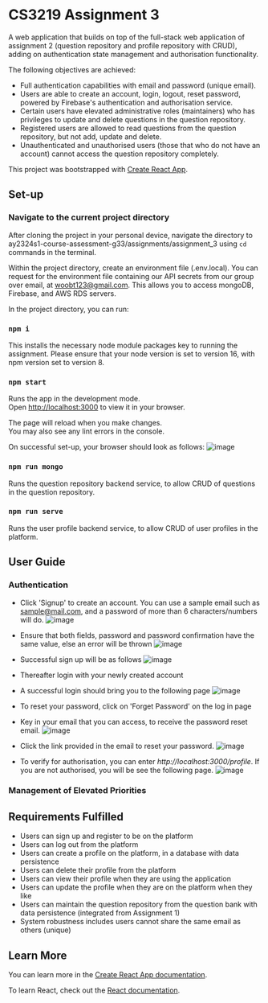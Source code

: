 # CS3219 Assignment 3

A web application that builds on top of the full-stack web application of assignment 2 (question repository and profile repository with CRUD), adding on authentication state management and authorisation functionality.

The following objectives are achieved:
- Full authentication capabilities with email and password (unique email).
- Users are able to create an account, login, logout, reset password, powered by Firebase's authentication and authorisation service.
- Certain users have elevated administrative roles (maintainers) who has privileges to update and delete questions in the question repository.
- Registered users are allowed to read questions from the question repository, but not add, update and delete.
- Unauthenticated and unauthorised users (those that who do not have an account) cannot access the question repository completely.

This project was bootstrapped with [Create React App](https://github.com/facebook/create-react-app).

## Set-up

### Navigate to the current project directory 

After cloning the project in your personal device, navigate the directory to ay2324s1-course-assessment-g33/assignments/assignment_3 using `cd` commands in the terminal.

Within the project directory, create an environment file (.env.local). You can request for the environment file containing our API secrets from our group over email, at woobt123@gmail.com.
This allows you to access mongoDB, Firebase, and AWS RDS servers.

In the project directory, you can run:

### `npm i`

This installs the necessary node module packages key to running the assignment.
Please ensure that your node version is set to version 16, with npm version set to version 8.

### `npm start`

Runs the app in the development mode.\
Open [http://localhost:3000](http://localhost:3000) to view it in your browser.

The page will reload when you make changes.\
You may also see any lint errors in the console.

On successful set-up, your browser should look as follows:
![image](https://github.com/Bobowoo2468/ay2324s1-course-assessment-g33/assets/62021897/43572438-c073-48fc-b34f-21d7db7be55c)


### `npm run mongo`

Runs the question repository backend service, to allow CRUD of questions in the question repository.

### `npm run serve`

Runs the user profile backend service, to allow CRUD of user profiles in the platform.

## User Guide

### Authentication

- Click 'Signup' to create an account. You can use a sample email such as sample@mail.com, and a password of more than 6 characters/numbers will do. 
![image](https://github.com/Bobowoo2468/ay2324s1-course-assessment-g33/assets/62021897/20d43de4-c58f-4846-acb5-fb89ef88ee6a)

- Ensure that both fields, password and password confirmation have the same value, else an error will be thrown
![image](https://github.com/Bobowoo2468/ay2324s1-course-assessment-g33/assets/62021897/dc15014c-e441-4e06-a2c0-30c95d55ed95)

- Successful sign up will be as follows
![image](https://github.com/Bobowoo2468/ay2324s1-course-assessment-g33/assets/62021897/0c73055a-affd-4f25-b977-2e0479737059)

- Thereafter login with your newly created account

- A successful login should bring you to the following page
![image](https://github.com/Bobowoo2468/ay2324s1-course-assessment-g33/assets/62021897/0feae2bd-28b5-4293-bd8a-8f4d6982b29e)

- To reset your password, click on 'Forget Password' on the log in page
- Key in your email that you can access, to receive the password reset email.
![image](https://github.com/Bobowoo2468/ay2324s1-course-assessment-g33/assets/62021897/e30398ea-7043-4e3b-98fa-31bdf3dcb5a0)

- Click the link provided in the email to reset your password.
![image](https://github.com/Bobowoo2468/ay2324s1-course-assessment-g33/assets/62021897/5accf894-f59b-4456-8b17-179cc67d6e67)

- To verify for authorisation, you can enter <i>http://localhost:3000/profile</i>. If you are not authorised, you will be see the following page.
![image](https://github.com/Bobowoo2468/ay2324s1-course-assessment-g33/assets/62021897/d8a8117d-3683-433d-bc9c-3896e415e814)


### Management of Elevated Priorities



## Requirements Fulfilled

- Users can sign up and register to be on the platform
- Users can log out from the platform
- Users can create a profile on the platform, in a database with data persistence
- Users can delete their profile from the platform
- Users can view their profile when they are using the application
- Users can update the profile when they are on the platform when they like
- Users can maintain the question repository from the question bank with data persistence (integrated from Assignment 1)
- System robustness includes users cannot share the same email as others (unique)

## Learn More

You can learn more in the [Create React App documentation](https://facebook.github.io/create-react-app/docs/getting-started).

To learn React, check out the [React documentation](https://reactjs.org/).
